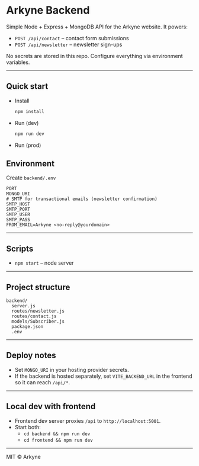 # Arkyne Backend

Simple Node + Express + MongoDB API for the Arkyne website. It powers:

- `POST /api/contact` – contact form submissions
- `POST /api/newsletter` – newsletter sign-ups

No secrets are stored in this repo. Configure everything via environment variables.

---

## Quick start

- Install
  ```bash
  npm install
  ```
- Run (dev)
  ```bash
  npm run dev
  ```
- Run (prod)
## Environment

Create `backend/.env`
```
PORT
MONGO_URI
# SMTP for transactional emails (newsletter confirmation)
SMTP_HOST
SMTP_PORT
SMTP_USER
SMTP_PASS
FROM_EMAIL=Arkyne <no-reply@yourdomain>
```
---

## Scripts
- `npm start` – node server

---

## Project structure
```
backend/
  server.js
  routes/newsletter.js
  routes/contact.js
  models/Subscriber.js
  package.json
  .env
```
---


## Deploy notes

- Set `MONGO_URI` in your hosting provider secrets.
- If the backend is hosted separately, set `VITE_BACKEND_URL` in the frontend so it can reach `/api/*`.

---

## Local dev with frontend

- Frontend dev server proxies `/api` to `http://localhost:5001`.
- Start both:
  - `cd backend && npm run dev`
  - `cd frontend && npm run dev`

---

MIT © Arkyne

